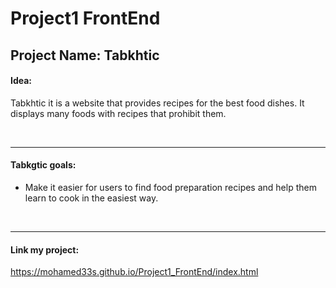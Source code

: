 # Project1 FrontEnd



## Project Name: Tabkhtic


#### Idea:
Tabkhtic it is a website that provides recipes for the best food dishes.
It displays many foods with recipes that prohibit them.


<br>

------------





#### Tabkgtic goals:
- Make it easier for users to find food preparation recipes and help them learn to cook in the easiest way.

<br>


------------



#### Link my project:
https://mohamed33s.github.io/Project1_FrontEnd/index.html
